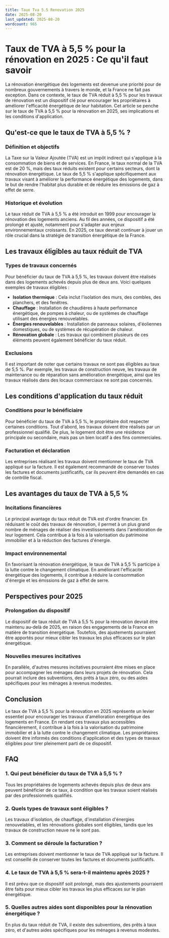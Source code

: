 ```yaml
---
title: Taux Tva 5.5 Renovation 2025
date: 2025-08-20
last_updated: 2025-08-20
wordcount: 965
---
```


# Taux de TVA à 5,5 % pour la rénovation en 2025 : Ce qu'il faut savoir

La rénovation énergétique des logements est devenue une priorité pour de nombreux gouvernements à travers le monde, et la France ne fait pas exception. Dans ce contexte, le taux de TVA réduit à 5,5 % pour les travaux de rénovation est un dispositif clé pour encourager les propriétaires à améliorer l'efficacité énergétique de leur habitation. Cet article se penche sur le taux de TVA à 5,5 % pour la rénovation en 2025, ses implications et les conditions d'application.

## Qu'est-ce que le taux de TVA à 5,5 % ?

### Définition et objectifs

La Taxe sur la Valeur Ajoutée (TVA) est un impôt indirect qui s'applique à la consommation de biens et de services. En France, le taux normal de la TVA est de 20 %, mais des taux réduits existent pour certains secteurs, dont la rénovation énergétique. Le taux de 5,5 % s'applique spécifiquement aux travaux visant à améliorer la performance énergétique des logements, dans le but de rendre l'habitat plus durable et de réduire les émissions de gaz à effet de serre.

### Historique et évolution

Le taux réduit de TVA à 5,5 % a été introduit en 1999 pour encourager la rénovation des logements anciens. Au fil des années, ce dispositif a été prolongé et ajusté, notamment pour s'adapter aux enjeux environnementaux croissants. En 2025, ce taux devrait continuer à jouer un rôle crucial dans la stratégie de transition énergétique de la France.

## Les travaux éligibles au taux réduit de TVA

### Types de travaux concernés

Pour bénéficier du taux de TVA à 5,5 %, les travaux doivent être réalisés dans des logements achevés depuis plus de deux ans. Voici quelques exemples de travaux éligibles :

- **Isolation thermique** : Cela inclut l'isolation des murs, des combles, des planchers, et des fenêtres.
- **Chauffage** : Installation de chaudières à haute performance énergétique, de pompes à chaleur, ou de systèmes de chauffage utilisant des énergies renouvelables.
- **Énergies renouvelables** : Installation de panneaux solaires, d'éoliennes domestiques, ou de systèmes de récupération de chaleur.
- **Rénovation globale** : Les travaux qui combinent plusieurs de ces éléments peuvent également bénéficier du taux réduit.

### Exclusions

Il est important de noter que certains travaux ne sont pas éligibles au taux de 5,5 %. Par exemple, les travaux de construction neuve, les travaux de maintenance ou de réparation sans amélioration énergétique, ainsi que les travaux réalisés dans des locaux commerciaux ne sont pas concernés.

## Les conditions d'application du taux réduit

### Conditions pour le bénéficiaire

Pour bénéficier du taux de TVA à 5,5 %, le propriétaire doit respecter certaines conditions. Tout d'abord, les travaux doivent être réalisés par un professionnel qualifié. De plus, le logement doit être une résidence principale ou secondaire, mais pas un bien locatif à des fins commerciales.

### Facturation et déclaration

Les entreprises réalisant les travaux doivent mentionner le taux de TVA appliqué sur la facture. Il est également recommandé de conserver toutes les factures et documents justificatifs, car ils peuvent être demandés en cas de contrôle fiscal.

## Les avantages du taux de TVA à 5,5 %

### Incitations financières

Le principal avantage du taux réduit de TVA est d'ordre financier. En réduisant le coût des travaux de rénovation, il permet à un plus grand nombre de ménages de réaliser des investissements dans l'amélioration de leur logement. Cela contribue à la fois à la valorisation du patrimoine immobilier et à la réduction des factures d'énergie.

### Impact environnemental

En favorisant la rénovation énergétique, le taux de TVA à 5,5 % participe à la lutte contre le changement climatique. En améliorant l'efficacité énergétique des logements, il contribue à réduire la consommation d'énergie et les émissions de gaz à effet de serre.

## Perspectives pour 2025

### Prolongation du dispositif

Le dispositif de taux réduit de TVA à 5,5 % pour la rénovation devrait être maintenu au-delà de 2025, en raison des engagements de la France en matière de transition énergétique. Toutefois, des ajustements pourraient être apportés pour mieux cibler les travaux les plus efficaces sur le plan énergétique.

### Nouvelles mesures incitatives

En parallèle, d'autres mesures incitatives pourraient être mises en place pour accompagner les ménages dans leurs projets de rénovation. Cela pourrait inclure des subventions, des prêts à taux zéro, ou des aides spécifiques pour les ménages à revenus modestes.

## Conclusion

Le taux de TVA à 5,5 % pour la rénovation en 2025 représente un levier essentiel pour encourager les travaux d'amélioration énergétique des logements en France. En rendant ces travaux plus accessibles financièrement, il contribue à la fois à la valorisation du patrimoine immobilier et à la lutte contre le changement climatique. Les propriétaires doivent être informés des conditions d'application et des types de travaux éligibles pour tirer pleinement parti de ce dispositif.

## FAQ

### 1. Qui peut bénéficier du taux de TVA à 5,5 % ?

Tous les propriétaires de logements achevés depuis plus de deux ans peuvent bénéficier de ce taux, à condition que les travaux soient réalisés par des professionnels qualifiés.

### 2. Quels types de travaux sont éligibles ?

Les travaux d'isolation, de chauffage, d'installation d'énergies renouvelables, et les rénovations globales sont éligibles, tandis que les travaux de construction neuve ne le sont pas.

### 3. Comment se déroule la facturation ?

Les entreprises doivent mentionner le taux de TVA appliqué sur la facture. Il est conseillé de conserver toutes les factures et documents justificatifs.

### 4. Le taux de TVA à 5,5 % sera-t-il maintenu après 2025 ?

Il est prévu que ce dispositif soit prolongé, mais des ajustements pourraient être faits pour mieux cibler les travaux les plus efficaces sur le plan énergétique.

### 5. Quelles autres aides sont disponibles pour la rénovation énergétique ?

En plus du taux réduit de TVA, il existe des subventions, des prêts à taux zéro, et d'autres aides spécifiques pour les ménages à revenus modestes.